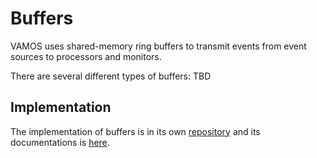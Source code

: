 # Buffers

VAMOS uses shared-memory ring buffers to transmit events from event sources
to processors and monitors.

There are several different types of buffers: TBD

## Implementation

The implementation of buffers is in its own [repository](https://github.com/ista-vamos/vamos-buffers)
and its documentations is [here](./vamos-buffers/intro.md).


